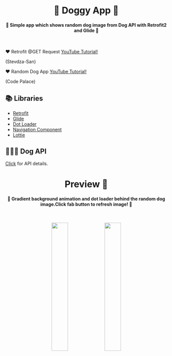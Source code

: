 <h1 align="center">🐶 Doggy App 🐶 </h1>

<h4 align="center">
🐾 Simple app which shows random dog image from Dog API with Retrofit2 and Glide 🐾
</h4></br>

❤️ Retrofit @GET Request [YouTube Tutorial!](https://www.youtube.com/watch?v=sBCE_hOFnQU)

(Stevdza-San)

❤️ Random Dog App [YouTube Tutorial!](https://www.youtube.com/watch?v=Da0upNOmoQ0&t=6s)

(Code Palace)

## 📚 Libraries

- [Retrofit](https://square.github.io/retrofit/)
- [Glide](https://github.com/bumptech/glide)
- [Dot Loader](https://github.com/bhargavms/DotLoader)
- [Navigation Component](https://developer.android.com/guide/navigation/navigation-getting-started)
- [Lottie](https://lottiefiles.com/)

## 👩🏻‍💻 Dog API

[Click](https://dog.ceo/dog-api/) for API details.

<h1 align="center"> Preview 👀 </h1>

<h4 align="center">
 🐾 Gradient background animation and dot loader behind the random dog image.Click fab button to refresh image!  🐾 
</h4></br>

<p align="center">
 <img src="https://user-images.githubusercontent.com/47380312/142202808-2562c8a8-3a80-4aba-a3c6-7dbf391b4e39.gif" width="32%"/>
<img src="https://user-images.githubusercontent.com/47380312/142371718-8e8eb3a7-343f-42f7-a418-cfec836b8dea.gif" width="32%"/>
</p>
